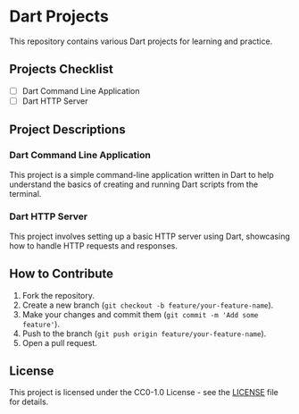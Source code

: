 # Dart Projects

This repository contains various Dart projects for learning and practice.

## Projects Checklist

- [ ] Dart Command Line Application
- [ ] Dart HTTP Server

## Project Descriptions

### Dart Command Line Application
This project is a simple command-line application written in Dart to help understand the basics of creating and running Dart scripts from the terminal.

### Dart HTTP Server
This project involves setting up a basic HTTP server using Dart, showcasing how to handle HTTP requests and responses.

## How to Contribute

1. Fork the repository.
2. Create a new branch (`git checkout -b feature/your-feature-name`).
3. Make your changes and commit them (`git commit -m 'Add some feature'`).
4. Push to the branch (`git push origin feature/your-feature-name`).
5. Open a pull request.

## License

This project is licensed under the CC0-1.0 License - see the [LICENSE](LICENSE) file for details.
